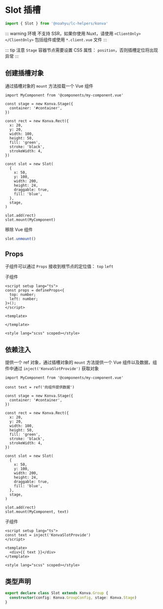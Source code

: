 # Slot 插槽

```ts
import { Slot } from '@noahyu/lc-helpers/konva'
```

::: warning 环境
不支持 SSR，如果你使用 Nuxt，请使用 `<ClientOnly></ClientOnly>` 包括组件或使用 `*.client.vue` 文件
:::

::: tip 注意
`Stage` 容器节点需要设置 CSS 属性： `position`，否则插槽定位将出现异常
:::

## 创建插槽对象

通过插槽对象的 `mount` 方法挂载一个 Vue 组件

```ts{30}
import MyComponent from '@components/my-component.vue'

const stage = new Konva.Stage({
  container: '#container',
})

const rect = new Konva.Rect({
  x: 20,
  y: 20,
  width: 100,
  height: 50,
  fill: 'green',
  stroke: 'black',
  strokeWidth: 4,
})

const slot = new Slot(
  {
    x: 50,
    y: 100,
    width: 200,
    height: 24,
    draggable: true,
    fill: 'blue',
  },
  stage,
)

slot.add(rect)
slot.mount(MyComponent)
```

移除 Vue 组件

```ts
slot.unmount()
```

## Props

子组件可以通过 `Props` 接收到根节点的定位值： `top` `left`

子组件

```vue{2}
<script setup lang="ts">
const props = defineProps<{
  top: number;
  left: number;
}>();
</script>

<template>

</template>

<style lang="scss" scoped></style>
```

## 依赖注入

提供一个 ref 对象，通过插槽对象的 `mount` 方法提供一个 Vue 组件以及数据，组件中通过 `inject('KonvaSlotProvide')` 获取对象

```ts{3,32}
import MyComponent from '@components/my-component.vue'

const text = ref('向组件提供数据')

const stage = new Konva.Stage({
  container: '#container',
})

const rect = new Konva.Rect({
  x: 20,
  y: 20,
  width: 100,
  height: 50,
  fill: 'green',
  stroke: 'black',
  strokeWidth: 4,
})

const slot = new Slot(
  {
    x: 50,
    y: 100,
    width: 200,
    height: 24,
    draggable: true,
    fill: 'blue',
  },
  stage,
)

slot.add(rect)
slot.mount(MyComponent, text)
```

子组件

```vue{2}
<script setup lang="ts">
const text = inject('KonvaSlotProvide')
</script>

<template>
  <div>{{ text }}</div>
</template>

<style lang="scss" scoped></style>
```

## 类型声明

```ts
export declare class Slot extends Konva.Group {
  constructor(config: Konva.GroupConfig, stage: Konva.Stage)
}
```
